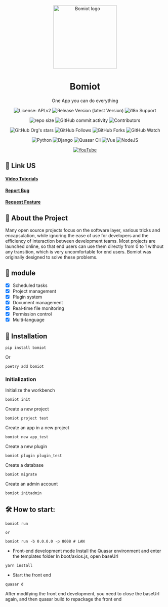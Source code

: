 <div align="center">
  <img src="media/img/logo.png" alt="Bomiot logo" width="200" height="auto" />
  <h1>Bomiot</h1>
  <p>One App you can do everything</p>

<!-- Badges -->
![License: APLv2](https://img.shields.io/github/license/Bomiot/Bomiot)
![Release Version (latest Version)](https://img.shields.io/github/v/release/Bomiot/Bomiot?color=orange&include_prereleases)
![i18n Support](https://img.shields.io/badge/i18n-Support-orange.svg)

![repo size](https://img.shields.io/github/repo-size/Bomiot/Bomiot)
![GitHub commit activity](https://img.shields.io/github/commit-activity/m/Bomiot/Bomiot)
![Contributors](https://img.shields.io/github/contributors/Bomiot/Bomiot?color=blue)

![GitHub Org's stars](https://img.shields.io/github/stars/Bomiot?style=social)
![GitHub Follows](https://img.shields.io/github/followers/Singosgu?style=social)
![GitHub Forks](https://img.shields.io/github/forks/Bomiot/Bomiot?style=social)
![GitHub Watch](https://img.shields.io/github/watchers/Bomiot/Bomiot?style=social)

![Python](https://img.shields.io/badge/Python-3.9-yellowgreen)
![Django](https://img.shields.io/badge/Django-4.2-yellowgreen)
![Quasar Cli](https://img.shields.io/badge/Quasar/cli-2.4.1-yellowgreen)
![Vue](https://img.shields.io/badge/Vue-3.4.18-yellowgreen)
![NodeJS](https://img.shields.io/badge/NodeJS-18.19.1-yellowgreen)

[![YouTube](https://img.shields.io/youtube/channel/subscribers/UCPW1wciGMIEh7CYOdLnsloA?color=red&label=YouTube&logo=youtube&style=for-the-badge)](https://www.youtube.com/channel/UCPW1wciGMIEh7CYOdLnsloA)

</div>


## :rocket: Link US

<h4>
  <a href="https://www.youtube.com/channel/UCPW1wciGMIEh7CYOdLnsloA">Video Tutorials</a>
</h4>
<h4>
  <a href="https://github.com/Bomiot/Bomiot/issues/new?template=bug_report.md&title=[BUG]">Report Bug</a>
</h4>
<h4>   
  <a href="https://github.com/Bomiot/Bomiot/issues/new?template=feature_request.md&title=[FR]">Request Feature</a>
</h4>


[//]: # (About the Project)
## :star2: About the Project

Many open source projects focus on the software layer, various tricks and encapsulation, while ignoring the ease of use for developers and the efficiency of interaction between development teams. Most projects are launched online, so that end users can use them directly from 0 to 1 without any transition, which is very uncomfortable for end users.
Bomiot was originally designed to solve these problems.

[//]: # (Function)
## :dart: module

* [x] Scheduled tasks
* [x] Project management
* [x] Plugin system
* [x] Document management
* [x] Real-time file monitoring
* [x] Permission control
* [x] Multi-language

[//]: # (Install)
## :compass: Installation
~~~shell
pip install bomiot
~~~

Or

~~~shell
poetry add bomiot
~~~

### Initialization
Initialize the workbench
~~~shell
bomiot init
~~~

Create a new project
~~~shell
bomiot project test
~~~

Create an app in a new project
~~~shell
bomiot new app_test
~~~

Create a new plugin
~~~shell
bomiot plugin plugin_test
~~~

Create a database
~~~shell
bomiot migrate
~~~

Create an admin account
~~~shell
bomiot initadmin
~~~

[//]: # (start)
## :hammer_and_wrench: How to start:

~~~shell
bomiot run

or

bomiot run -b 0.0.0.0 -p 8008 # LAN
~~~

- Front-end development mode
Install the Quasar environment and enter the templates folder
In boot/axios.js, open baseUrl
~~~shell
yarn install
~~~

- Start the front end
~~~shell
quasar d
~~~

After modifying the front end development, you need to close the baseUrl again, and then quasar build to repackage the front end